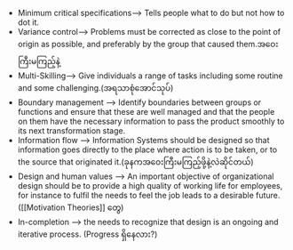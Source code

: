 - Minimum critical specifications--> Tells people what to do but not how to dot it.
- Variance control--> Problems must be corrected as close to the point of origin as possible, and preferably by the group that caused them.အဝေးကြီးမကြည့်နဲ့
- Multi-Skilling--> Give individuals a range of tasks including some routine and some challenging.(အရသာစုံအောင်သုပ်)
- Boundary management --> Identify boundaries between groups or functions and ensure that these are well managed and that the people on them have the necessary information to pass the product smoothly to its next transformation stage. 
- Information flow --> Information Systems should be designed so that information goes directly to the place where action is to be taken, or to the source that originated it.(ခုနကအဝေးကြီးမကြည့်ဖို့နဲ့လဲဆိုင်တယ်)
- Design and human values --> An important objective of organizational design should be to provide a high quality of working life for employees, for instance to fulfil the needs to feel the job leads to a desirable future. ([[Motivation Theories]] တွေ)
- In-completion --> the needs to recognize that design is an ongoing and iterative process. (Progress ရှိနေလား?)
